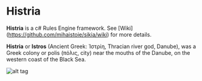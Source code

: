 Histria
=====

**Histria** is a c# Rules Engine framework. See [Wiki] (https://github.com/mihaistoie/sikia/wiki) for more details.


**Histria** or **Istros** (Ancient Greek: Ἰστρίη, Thracian river god, Danube), was a Greek colony or polis (πόλις, city) near the mouths of the Danube, on the western coast of the Black Sea.

![alt tag](https://raw.github.com/mihaistoie/histria/master/images/Histria.png)
